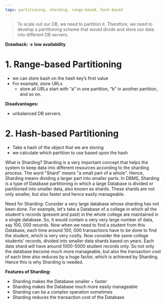 ```yaml
---
tags: partitioning, sharding, range-based, hash-based
---
```


> To scale out our DB, we need to partition it. 
> Therefore, we need to develop a partitioning scheme that would divide and store our data into different DB servers.

**Drawback: → low availability**

# 1. Range-based Partitioning
- we can store bash on the hash key’s first value
- For example, store URLs
	- store all URLs start with “a” in one partition, “b” in another partition, and so on.

**Disadvantages:**
- unbalanced DB servers.

# 2. Hash-based Partitioning
- Take a hash of the object that we are storing
- we calculate which partition to use based upon the hash

What is Sharding? 
Sharding is a very important concept that helps the system to keep data into different resources according to the sharding process. The word "Shard" means "a small part of a whole". Hence, Sharding means dividing a larger part into smaller parts. In DBMS, Sharding is a type of Database partitioning in which a large Database is divided or partitioned into smaller data, also known as shards. These shards are not only smaller, but also faster and hence easily manageable.

Need for Sharding: 
Consider a very large database whose sharding has not been done. For example, let's take a Database of a college in which all the student's records (present and past) in the whole college are maintained in a single database. So, it would contain a very very large number of data, say 100, 000 records. Now when we need to find a student from this Database, each time around 100, 000 transactions have to be done to find the student, which is very very costly. Now consider the same college students' records, divided into smaller data shards based on years. Each data shard will have around 1000-5000 student records only. So not only the database become much more manageable, but also the transaction cost of each time also reduces by a huge factor, which is achieved by Sharding. Hence this is why Sharding is needed.

**Features of Sharding:**
- Sharding makes the Database smaller + faster
- Sharding makes the Database much more easily manageable
- Sharding can be a complex operation sometimes
- Sharding reduces the transaction cost of the Database
